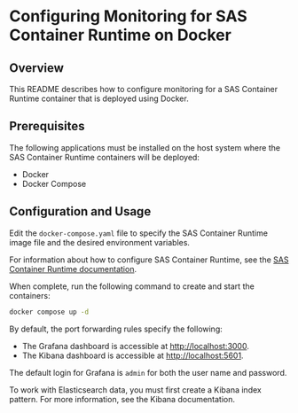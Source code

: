 # Configuring Monitoring for SAS Container Runtime on Docker

## Overview

This README describes how to configure monitoring for a SAS Container Runtime container that is deployed using Docker.

## Prerequisites

The following applications must be installed on the host system where the SAS Container Runtime containers will be deployed:

* Docker
* Docker Compose

## Configuration and Usage

Edit the `docker-compose.yaml` file to specify the SAS Container Runtime image file and the desired environment variables.

For information about how to configure SAS Container Runtime, see the
 [SAS Container Runtime documentation](https://documentation.sas.com/?cdcId=mascrtcdc&cdcVersion=default).

When complete, run the following command to create and start the containers:

```bash
docker compose up -d
```

By default, the port forwarding rules specify the following:

* The Grafana dashboard is accessible at <http://localhost:3000>.
* The Kibana dashboard is accessible at <http://localhost:5601>.

The default login for Grafana is `admin` for both the user name and password.

To work with Elasticsearch data, you must first create a Kibana index pattern. For more information, see the Kibana documentation.
